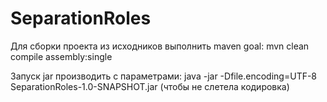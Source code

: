 # SeparationRoles

Для сборки проекта из исходников выполнить maven goal: mvn clean compile assembly:single

Запуск jar производить с параметрами: java -jar -Dfile.encoding=UTF-8 SeparationRoles-1.0-SNAPSHOT.jar (чтобы не слетела кодировка)
